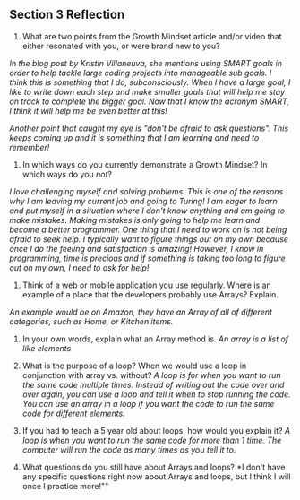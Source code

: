 ## Section 3 Reflection

1. What are two points from the Growth Mindset article and/or video that either resonated with you, or were brand new to you?

*In the blog post by Kristin Villaneuva, she mentions using SMART goals in order to help tackle large coding projects into manageable sub goals. I think this is something that I do, subconsciously. When I have a large goal, I like to write down each step and make smaller goals that will help me stay on track to complete the bigger goal. Now that I know the acronym SMART, I think it will help me be even better at this!*

*Another point that caught my eye is "don't be afraid to ask questions". This keeps coming up and it is something that I am learning and need to remember!*

1. In which ways do you currently demonstrate a Growth Mindset? In which ways do you _not_?

*I love challenging myself and solving problems. This is one of the reasons why I am leaving my current job and going to Turing! I am eager to learn and put myself in a situation where I don't know anything and am going to make mistakes. Making mistakes is only going to help me learn and become a better programmer. One thing that I need to work on is not being afraid to seek help. I typically want to figure things out on my own because once I do the feeling and satisfaction is amazing! However, I know in programming, time is precious and if something is taking too long to figure out on my own, I need to ask for help!*

1. Think of a web or mobile application you use regularly. Where is an example of a place that the developers probably use Arrays? Explain.

*An example would be on Amazon, they have an Array of all of different categories, such as Home, or Kitchen items.*

1. In your own words, explain what an Array method is.
*An array is a list of like elements*
1. What is the purpose of a loop? When we would use a loop in conjunction with array vs. without?
*A loop is for when you want to run the same code multiple times. Instead of writing out the code over and over again, you can use a loop and tell it when to stop running the code. You can use an array in a loop if you want the code to run the same code for different elements.*

1. If you had to teach a 5 year old about loops, how would you explain it?
*A loop is when you want to run the same code for more than 1 time. The computer will run the code as many times as you tell it to.*

1. What questions do you still have about Arrays and loops?
*I don't have any specific questions right now about Arrays and loops, but I think I will once I practice more!""
